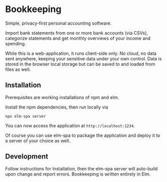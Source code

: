 # Bookkeeping

Simple, privacy-first personal accounting software.

Import bank statements from one or more bank accounts (via CSVs), categorize statements and get monthly overviews of your income and spending.

While this is a web-application, it runs client-side only. No cloud, no data sent anywhere, keeping your sensitive data under your own control. Data is stored in the browser local storage but can be saved to and loaded from files as well.

## Installation

Prerequisites are working installations of npm and elm.

Install the npm dependencies, then run locally via

    npx elm-spa server

You can now access the application at `http://localhost:1234`.

Of course you can use elm-spa to package the application and deploy it to a server of your choice as well.

## Development

Follow instructions for Installation, then the elm-spa server will auto-build upon change and report errors. Bookkeeping is written entirely in Elm.
